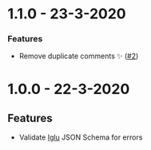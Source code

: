 # 1.1.0 - 23-3-2020
### Features
    
- Remove duplicate comments ✨ ([#2](https://github.com/mrchief/iglu-lint-action/issues2))

# 1.0.0 - 22-3-2020

## Features

- Validate [Iglu](https://github.com/snowplow/iglu) JSON Schema for errors
